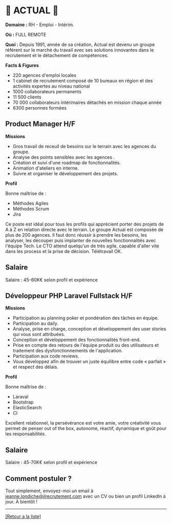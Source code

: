 # 👐 ACTUAL 👐

**Domaine :** RH - Emploi - Intérim.

**Où :** FULL REMOTE

**Quoi :** Depuis 1991, année de sa création, Actual est devenu un groupe référent sur le marché du travail avec ses solutions innovantes dans le recrutement et le détachement de compétences.

**Facts & Figures**

* 220 agences d'emploi locales
* 1 cabinet de recrutement composé de 10 bureaux en région et des activités expertes au niveau national
* 1000 collaborateurs permanents
* 11 500 clients
* 70 000 collaborateurs intérimaires détachés en mission chaque année
* 6300 personnes formées

## Product Manager H/F

**Missions**

* Gros travail de receuil de besoins sur le terrain avec les agences du groupe.
* Analyse des points sensibles avec les agences .
* Création et suivi d'une roadmap de fonctionnalités.
* Animation d'ateliers en interne.
* Suivre et organiser le développement des projets.

**Profil**

Bonne maîtrise de :

- Méthodes Agiles
- Méthodes Scrum
- Jira

Ce poste est idéal pour tous les profils qui apprécient porter des projets de A à Z en relation directe avec le terrain. Le groupe Actual est composée de plus de 200 agences. Il faut donc réussir à prendre les besoins, les analyser, les découper puis implanter de nouvelles fonctionnalités avec l'équipe Tech. Le CTO attend quelqu'un de très agile, capable d'aller vite dans les process et la prise de décision. Télétravail OK.

## Salaire

Salaire : 45-60K€ selon profil et expérience

## Développeur PHP Laravel Fullstack H/F

**Missions**

* Participation au planning poker et pondération des tâches en équipe.
* Participation au daily.
* Analyse, prise en charge, conception et développement des user stories qui vous sont attribuées.
* Conception et développement des fonctionnalités front-end.
* Prise en compte des retours de l'équipe produit ou des utilisateurs et traitement des dysfonctionnements de l'application.
* Participation aux code reviews.
* Vous développez afin de trouver un juste équilibre entre code « parfait » et respect des délais.

**Profil**

Bonne maîtrise de :

- Laraval
- Bootstrap
- ElasticSearch
- CI

Excellent relationnel, la persévérance est votre amie, votre créativité vous permet de penser out of the box, autonome, réactif, dynamique et goût pour les responsabilités.

## Salaire

Salaire : 45-70K€ selon profil et expérience

## Comment postuler ?

Tout simplement, envoyez-moi un email à jeanne.londiche@jlrecrutement.com avec un CV ou bien un profil LinkedIn à jour. À bientôt ! 

----
<a href="https://github.com/jlondiche/job-board-php/blob/master/README.md">[Retour a la liste]</a>